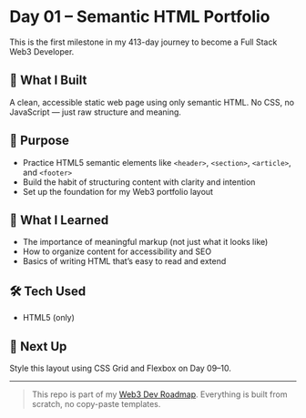 # Day 01 – Semantic HTML Portfolio

This is the first milestone in my 413-day journey to become a Full Stack Web3 Developer.

## 📌 What I Built

A clean, accessible static web page using only semantic HTML. No CSS, no JavaScript — just raw structure and meaning.

## 🎯 Purpose

- Practice HTML5 semantic elements like `<header>`, `<section>`, `<article>`, and `<footer>`
- Build the habit of structuring content with clarity and intention
- Set up the foundation for my Web3 portfolio layout

## 🧠 What I Learned

- The importance of meaningful markup (not just what it looks like)
- How to organize content for accessibility and SEO
- Basics of writing HTML that’s easy to read and extend

## 🛠 Tech Used

- HTML5 (only)

## 🚧 Next Up

Style this layout using CSS Grid and Flexbox on Day 09–10.

---

> This repo is part of my [Web3 Dev Roadmap](https://github.com/royweb3dev). Everything is built from scratch, no copy-paste templates.

